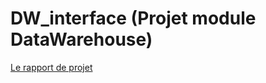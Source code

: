 # DW_interface (Projet module DataWarehouse)

[Le rapport de projet ](https://docs.google.com/document/d/1lM0UFmjfWPZb6poBZodNwlC7vOqIwR1SBDXNEMhboE4/)
